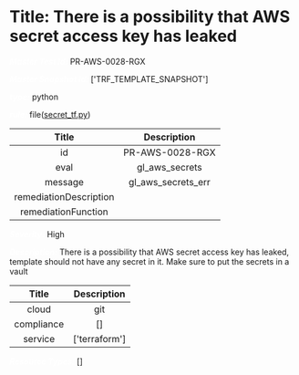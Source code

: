 



# Title: There is a possibility that AWS secret access key has leaked


***<font color="white">Master Test Id:</font>*** PR-AWS-0028-RGX

***<font color="white">Master Snapshot Id:</font>*** ['TRF_TEMPLATE_SNAPSHOT']

***<font color="white">type:</font>*** python

***<font color="white">rule:</font>*** file([secret_tf.py])  
  
  
  
  

|Title|Description|
| :---: | :---: |
|id|PR-AWS-0028-RGX|
|eval|gl_aws_secrets|
|message|gl_aws_secrets_err|
|remediationDescription||
|remediationFunction||


***<font color="white">Severity:</font>*** High

***<font color="white">Description:</font>*** There is a possibility that AWS secret access key has leaked, template should not have any secret in it. Make sure to put the secrets in a vault  
  
  

|Title|Description|
| :---: | :---: |
|cloud|git|
|compliance|[]|
|service|['terraform']|


***<font color="white">Resource Types:</font>*** []


[secret_tf.py]: https://github.com/prancer-io/prancer-compliance-test/tree/master/aws/terraform/secret_tf.py
